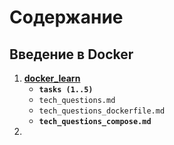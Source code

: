 # Содержание

## Введение в Docker

1. **[docker_learn](https://github.com/lamjob1993/docker-monitoring/tree/main/docker/tasks/docker_learn)**
    - **`tasks (1..5)`**
    - `tech_questions.md`
    - `tech_questions_dockerfile.md`
    - **`tech_questions_compose.md`**
2. 
